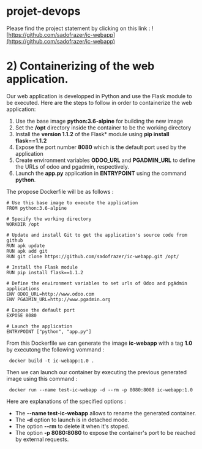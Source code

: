 # projet-devops
Please find the project statement by clicking on this link : ![https://github.com/sadofrazer/ic-webapp](https://github.com/sadofrazer/ic-webapp)

# 2) Containerizing of the web application. 
Our web application is developped in Python and use the Flask module to be executed. Here are the steps to follow in order to containerize the web application: 

1. Use the base image **python:3.6-alpine** for building the new image
2. Set the **/opt** directory inside the container to be the working directory
3. Install  the **version 1.1.2** of the Flask* module using **pip install flask==1.1.2**
4. Expose the port number **8080** which is the default port used by the application
5. Create environment variables **ODOO_URL** and **PGADMIN_URL** to define the URLs of odoo and pgadmin, respectively.
6. Launch the **app.py** application in **ENTRYPOINT** using the command **python**.

The propose Dockerfile will be as follows : 
```
# Use this base image to execute the application
FROM python:3.6-alpine

# Specify the working directory
WORKDIR /opt

# Update and install Git to get the application's source code from github 
RUN apk update
RUN apk add git
RUN git clone https://github.com/sadofrazer/ic-webapp.git /opt/ 

# Install the Flask module 
RUN pip install flask==1.1.2

# Define the environment variables to set urls of Odoo and pgAdmin applications
ENV ODOO_URL=http://www.odoo.com
ENV PGADMIN_URL=http://www.pgadmin.org

# Expose the default port
EXPOSE 8080

# Launch the application
ENTRYPOINT ["python", "app.py"]
```
From this Dockerfile we can generate the image **ic-webapp** with a tag **1.0** by executong the following vommand : 

```
 docker build -t ic-webapp:1.0 .
```
Then we can launch our container by executing the previous generated image using this command :

```
 docker run --name test-ic-webapp -d --rm -p 8080:8080 ic-webapp:1.0
```
Here are explanations of the specified options : 

- The **--name test-ic-webapp** allows to rename the generated container.
- The **-d** option to launch is in detached mode.
- The option **--rm** to delete it when it's stoped.
- The option **-p 8080:8080** to expose the container's port to be reached by external requests.

